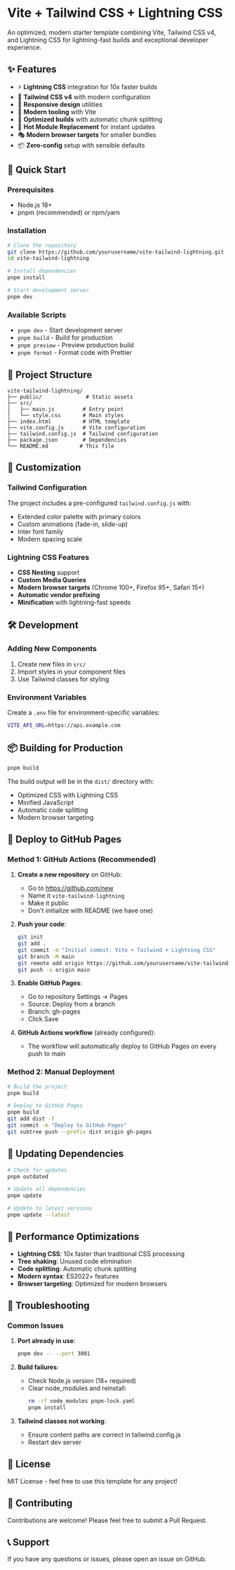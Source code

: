 # Vite + Tailwind CSS + Lightning CSS

An optimized, modern starter template combining Vite, Tailwind CSS v4, and Lightning CSS for lightning-fast builds and exceptional developer experience.

## ✨ Features

- ⚡ **Lightning CSS** integration for 10x faster builds
- 🎨 **Tailwind CSS v4** with modern configuration
- 📱 **Responsive design** utilities
- 🔧 **Modern tooling** with Vite
- 🎯 **Optimized builds** with automatic chunk splitting
- 🚀 **Hot Module Replacement** for instant updates
- 🎭 **Modern browser targets** for smaller bundles
- 📦 **Zero-config** setup with sensible defaults

## 🚀 Quick Start

### Prerequisites

- Node.js 18+ 
- pnpm (recommended) or npm/yarn

### Installation

```bash
# Clone the repository
git clone https://github.com/yourusername/vite-tailwind-lightning.git
cd vite-tailwind-lightning

# Install dependencies
pnpm install

# Start development server
pnpm dev
```

### Available Scripts

- `pnpm dev` - Start development server
- `pnpm build` - Build for production
- `pnpm preview` - Preview production build
- `pnpm format` - Format code with Prettier

## 📁 Project Structure

```
vite-tailwind-lightning/
├── public/              # Static assets
├── src/
│   ├── main.js         # Entry point
│   └── style.css       # Main styles
├── index.html          # HTML template
├── vite.config.js      # Vite configuration
├── tailwind.config.js  # Tailwind configuration
├── package.json        # Dependencies
└── README.md          # This file
```

## 🎨 Customization

### Tailwind Configuration

The project includes a pre-configured `tailwind.config.js` with:

- Extended color palette with primary colors
- Custom animations (fade-in, slide-up)
- Inter font family
- Modern spacing scale

### Lightning CSS Features

- **CSS Nesting** support
- **Custom Media Queries**
- **Modern browser targets** (Chrome 100+, Firefox 95+, Safari 15+)
- **Automatic vendor prefixing**
- **Minification** with lightning-fast speeds

## 🛠️ Development

### Adding New Components

1. Create new files in `src/`
2. Import styles in your component files
3. Use Tailwind classes for styling

### Environment Variables

Create a `.env` file for environment-specific variables:

```bash
VITE_API_URL=https://api.example.com
```

## 📦 Building for Production

```bash
pnpm build
```

The build output will be in the `dist/` directory with:

- Optimized CSS with Lightning CSS
- Minified JavaScript
- Automatic code splitting
- Modern browser targeting

## 🚀 Deploy to GitHub Pages

### Method 1: GitHub Actions (Recommended)

1. **Create a new repository** on GitHub:
   - Go to https://github.com/new
   - Name it `vite-tailwind-lightning`
   - Make it public
   - Don't initialize with README (we have one)

2. **Push your code**:
   ```bash
   git init
   git add .
   git commit -m "Initial commit: Vite + Tailwind + Lightning CSS"
   git branch -M main
   git remote add origin https://github.com/yourusername/vite-tailwind-lightning.git
   git push -u origin main
   ```

3. **Enable GitHub Pages**:
   - Go to repository Settings → Pages
   - Source: Deploy from a branch
   - Branch: gh-pages
   - Click Save

4. **GitHub Actions workflow** (already configured):
   - The workflow will automatically deploy to GitHub Pages on every push to main

### Method 2: Manual Deployment

```bash
# Build the project
pnpm build

# Deploy to GitHub Pages
pnpm build
git add dist -f
git commit -m "Deploy to GitHub Pages"
git subtree push --prefix dist origin gh-pages
```

## 🔄 Updating Dependencies

```bash
# Check for updates
pnpm outdated

# Update all dependencies
pnpm update

# Update to latest versions
pnpm update --latest
```

## 🎯 Performance Optimizations

- **Lightning CSS**: 10x faster than traditional CSS processing
- **Tree shaking**: Unused code elimination
- **Code splitting**: Automatic chunk splitting
- **Modern syntax**: ES2022+ features
- **Browser targeting**: Optimized for modern browsers

## 🐛 Troubleshooting

### Common Issues

1. **Port already in use**:
   ```bash
   pnpm dev -- --port 3001
   ```

2. **Build failures**:
   - Check Node.js version (18+ required)
   - Clear node_modules and reinstall:
     ```bash
     rm -rf node_modules pnpm-lock.yaml
     pnpm install
     ```

3. **Tailwind classes not working**:
   - Ensure content paths are correct in tailwind.config.js
   - Restart dev server

## 📄 License

MIT License - feel free to use this template for any project!

## 🤝 Contributing

Contributions are welcome! Please feel free to submit a Pull Request.

## 📞 Support

If you have any questions or issues, please open an issue on GitHub.